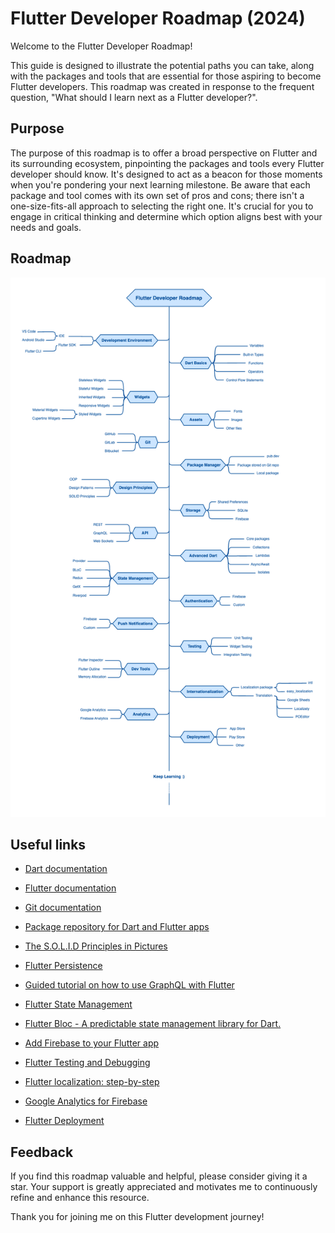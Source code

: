 # Flutter Developer Roadmap (2024)

Welcome to the Flutter Developer Roadmap!

This guide is designed to illustrate the potential paths you can take, along with the packages and tools that are essential for those aspiring to become Flutter developers. This roadmap was created in response to the frequent question, "What should I learn next as a Flutter developer?".

## Purpose

The purpose of this roadmap is to offer a broad perspective on Flutter and its surrounding ecosystem, pinpointing the packages and tools every Flutter developer should know. It's designed to act as a beacon for those moments when you're pondering your next learning milestone. Be aware that each package and tool comes with its own set of pros and cons; there isn't a one-size-fits-all approach to selecting the right one. It's crucial for you to engage in critical thinking and determine which option aligns best with your needs and goals.

## Roadmap

![Flutter Developer Roadmap](./images/flutter-developer-roadmap.png)

## Useful links

- [Dart documentation](https://dart.dev/guides)

- [Flutter documentation](https://docs.flutter.dev/)

- [Git documentation](https://git-scm.com/doc)

- [Package repository for Dart and Flutter apps](https://pub.dev/)

- [The S.O.L.I.D Principles in Pictures](https://medium.com/backticks-tildes/the-s-o-l-i-d-principles-in-pictures-b34ce2f1e898)

- [Flutter Persistence](https://docs.flutter.dev/cookbook/persistence)

- [Guided tutorial on how to use GraphQL with Flutter](https://hygraph.com/blog/flutter-graphql)

- [Flutter State Management](https://docs.flutter.dev/data-and-backend/state-mgmt)

- [Flutter Bloc - A predictable state management library for Dart.](https://bloclibrary.dev/)

- [Add Firebase to your Flutter app](https://firebase.google.com/docs/flutter/setup)

- [Flutter Testing and Debugging](https://docs.flutter.dev/testing)

- [Flutter localization: step-by-step](https://localizely.com/blog/flutter-localization-step-by-step/)

- [Google Analytics for Firebase](https://firebase.flutter.dev/docs/analytics/overview)

- [Flutter Deployment](https://docs.flutter.dev/deployment)

## Feedback

If you find this roadmap valuable and helpful, please consider giving it a star. Your support is greatly appreciated and motivates me to continuously refine and enhance this resource.

Thank you for joining me on this Flutter development journey!

